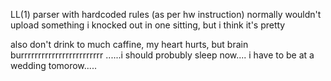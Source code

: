 LL(1) parser with hardcoded rules (as per hw instruction)
normally wouldn't upload something i knocked out in one sitting, but i think it's pretty

also don't drink to much caffine, my heart hurts, but brain burrrrrrrrrrrrrrrrrrrrrrrr
......i should probubly sleep now.... i have to be at a wedding tomorow.....
